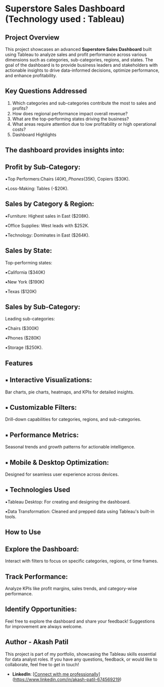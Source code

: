 # Superstore Sales Dashboard (Technology used : Tableau)
## Project Overview
This project showcases an advanced **Superstore Sales Dashboard** built using Tableau to analyze sales and profit performance across various dimensions such as categories, sub-categories, regions, and states. The goal of the dashboard is to provide business leaders and stakeholders with actionable insights to drive data-informed decisions, optimize performance, and enhance profitability.

## Key Questions Addressed
1. Which categories and sub-categories contribute the most to sales and profits?
2. How does regional performance impact overall revenue?
3. What are the top-performing states driving the business?
4. What areas require attention due to low profitability or high operational costs?
5. Dashboard Highlights
## The dashboard provides insights into:

## Profit by Sub-Category:

▪️Top Performers:Chairs ($40K), Phones ($35K), Copiers ($30K).

▪️Loss-Making: Tables (-$20K).
## Sales by Category & Region:

▪️Furniture: Highest sales in East ($208K).

▪️Office Supplies: West leads with $252K.

▪️Technology: Dominates in East ($264K).
## Sales by State:

Top-performing states:

▪️California ($340K)

▪️New York ($190K)

▪️Texas ($120K)
## Sales by Sub-Category:

Leading sub-categories:

▪️Chairs ($300K)

▪️Phones ($280K)

▪️Storage ($250K).
## Features
## ▪ Interactive Visualizations:

Bar charts, pie charts, heatmaps, and KPIs for detailed insights.
## ▪ Customizable Filters:

Drill-down capabilities for categories, regions, and sub-categories.
## ▪ Performance Metrics:

Seasonal trends and growth patterns for actionable intelligence.
## ▪ Mobile & Desktop Optimization:

Designed for seamless user experience across devices.
## ▪ Technologies Used

▪️Tableau Desktop: For creating and designing the dashboard.

▪️Data Transformation: Cleaned and prepped data using Tableau's built-in tools.
## How to Use
##  Explore the Dashboard:

Interact with filters to focus on specific categories, regions, or time frames.
##  Track Performance:

Analyze KPIs like profit margins, sales trends, and category-wise performance.
##  Identify Opportunities:

Feel free to explore the dashboard and share your feedback! Suggestions for improvement are always welcome.
## Author - Akash Patil

This project is part of my portfolio, showcasing the Tableau skills essential for data analyst roles. If you have any questions, feedback, or would like to collaborate, feel free to get in touch!

- **LinkedIn**: [[Connect with me professionally](https://www.linkedin.com/in/najirr)](https://www.linkedin.com/in/akash-patil-674569219)
